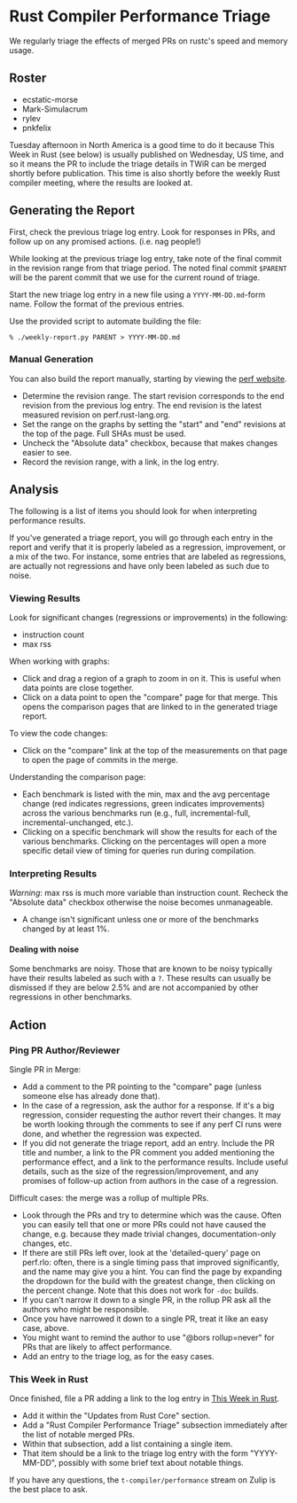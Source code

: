 # Rust Compiler Performance Triage

We regularly triage the effects of merged PRs on rustc's speed and memory
usage.

## Roster

- ecstatic-morse
- Mark-Simulacrum
- rylev
- pnkfelix

Tuesday afternoon in North America is a good time to do it because This Week in Rust (see below) is usually
published on Wednesday, US time, and so it means the PR to include the triage
details in TWiR can be merged shortly before publication. This time is also
shortly before the weekly Rust compiler meeting, where the results are looked
at.

## Generating the Report 

First, check the previous triage log entry. Look for responses in PRs, and
follow up on any promised actions. (i.e. nag people!)

While looking at the previous triage log entry, take note of the final commit in
the revision range from that triage period. The noted final commit `$PARENT` will
be the parent commit that we use for the current round of triage.

Start the new triage log entry in a new file using a `YYYY-MM-DD.md`-form name.
Follow the format of the previous entries.

Use the provided script to automate building the file:

```
% ./weekly-report.py PARENT > YYYY-MM-DD.md
```

### Manual Generation 

You can also build the report manually, starting by viewing the [perf website](https://perf.rust-lang.org).

- Determine the revision range. The start revision corresponds to the end
  revision from the previous log entry. The end revision is the latest measured
  revision on perf.rust-lang.org.
- Set the range on the graphs by setting the "start" and "end" revisions at
  the top of the page. Full SHAs must be used.
- Uncheck the "Absolute data" checkbox, because that makes changes easier to
  see.
- Record the revision range, with a link, in the log entry.

## Analysis

The following is a list of items you should look for when interpreting performance results. 

If you've generated a triage report, you will go through each entry in the report
and verify that it is properly labeled as a regression, improvement, or a mix
of the two. For instance, some entries that are labeled as regressions, are actually 
not regressions and have only been labeled as such due to noise.

### Viewing Results

Look for significant changes (regressions or improvements) in the following:
- instruction count
- max rss

When working with graphs: 
- Click and drag a region of a graph to zoom in on it. This is useful when data
  points are close together.
- Click on a data point to open the "compare" page for that merge. This opens the comparison pages that are linked to in the generated triage report.

To view the code changes:
- Click on the "compare" link at the top of the measurements on that page to
  open the page of commits in the merge.

Understanding the comparison page:
- Each benchmark is listed with the min, max and the avg percentage change 
  (red indicates regressions, green indicates improvements) across the various 
  benchmarks run (e.g., full, incremental-full, incremental-unchanged, etc.).
- Clicking on a specific benchmark will show the results for each of the various
  benchmarks. Clicking on the percentages will open a more specific detail view 
  of timing for queries run during compilation.

### Interpreting Results

*Warning*: max rss is much more variable than instruction count. Recheck the "Absolute
data" checkbox otherwise the noise becomes unmanageable.

- A change isn't significant unless one or more of the benchmarks changed by at
  least 1%.

#### Dealing with noise

Some benchmarks are noisy. Those that are known to be noisy typically have their results 
labeled as such with a `?`. These results can usually be dismissed if they are below 2.5% and are not accompanied by other regressions in other benchmarks. 

## Action

### Ping PR Author/Reviewer 

Single PR in Merge:
- Add a comment to the PR pointing to the "compare" page (unless someone else
  has already done that).
- In the case of a regression, ask the author for a response. If it's a big
  regression, consider requesting the author revert their changes. It may 
  be worth looking through the comments to see if any perf CI runs were done, 
  and whether the regression was expected.
- If you did not generate the triage report, add an entry. 
  Include the PR title and number, a link to the PR comment you added mentioning the 
  performance effect, and a link to the performance results. Include useful details, 
  such as the size of the regression/improvement, and any promises of follow-up action 
  from authors in the case of a regression.

Difficult cases: the merge was a rollup of multiple PRs.
- Look through the PRs and try to determine which was the cause. Often you
  can easily tell that one or more PRs could not have caused the change, e.g.
  because they made trivial changes, documentation-only changes, etc.
- If there are still PRs left over, look at the 'detailed-query' page on perf.rlo: often, there is a single timing pass that improved significantly, and the name may give you a hint. You can find the page by expanding the dropdown for the build with the greatest change, then clicking on the percent change. Note that this does not work for `-doc` builds.
- If you can't narrow it down to a single PR, in the rollup PR ask all the
  authors who might be responsible.
- Once you have narrowed it down to a single PR, treat it like an easy case,
  above.
- You might want to remind the author to use "@bors rollup=never" for PRs
  that are likely to affect performance.
- Add an entry to the triage log, as for the easy cases.

### This Week in Rust 

Once finished, file a PR adding a link to the log entry in [This Week in
Rust](https://github.com/emberian/this-week-in-rust/).
- Add it within the "Updates from Rust Core" section.
- Add a "Rust Compiler Performance Triage" subsection immediately after the
  list of notable merged PRs.
- Within that subsection, add a list containing a single item.
- That item should be a link to the triage log entry with the form
  "YYYY-MM-DD", possibly with some brief text about notable things.

If you have any questions, the `t-compiler/performance` stream on Zulip is the
best place to ask.

